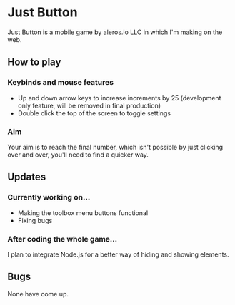 # Just Button

Just Button is a mobile game by aleros.io LLC in which I'm making on the web.

## How to play

### Keybinds and mouse features

- Up and down arrow keys to increase increments by 25 (development only feature, will be removed in final production)
- Double click the top of the screen to toggle settings

### Aim

Your aim is to reach the final number, which isn't possible by just clicking over and over, you'll need to find a quicker way.

## Updates

### Currently working on...

- Making the toolbox menu buttons functional
- Fixing bugs

### After coding the whole game...

I plan to integrate Node.js for a better way of hiding and showing elements.

## Bugs

None have come up.
